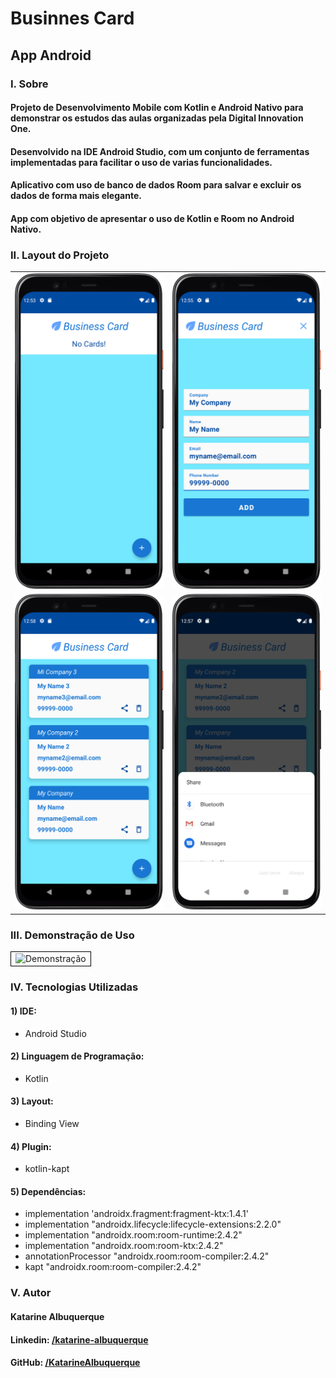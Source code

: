 # Businnes Card
## App Android

### I. Sobre

#### Projeto de Desenvolvimento Mobile com Kotlin e Android Nativo para demonstrar os estudos das aulas organizadas pela Digital Innovation One.

#### Desenvolvido na IDE Android Studio, com um conjunto de ferramentas implementadas para facilitar o uso de varias funcionalidades.

#### Aplicativo com uso de banco de dados Room para salvar e excluir os dados de forma mais elegante.

#### App com objetivo de apresentar o uso de Kotlin e Room no Android Nativo.  

### II. Layout do Projeto

<table width="50%">
    <tr>
        <td><img src="./images/img1.png" alt="Tela Inicial" width="100%" /></td>
        <td><img src="./images/img2.png" alt="Tela de Cadastro" width="100%" /></td>
    </tr>
    <tr width="100%">
        <td><img src="./images/img3.png" alt="Lista de Cards" width="100%" /></td>
        <td><img src="./images/img4.png" alt="Compartilhar" width="100%" /></td>
    </tr>
</table>


### III. Demonstração de Uso

<table width="100%">
    <tr>
        <td style="border: 1px solid #000">
            <img  src="./images/video.gif" alt="Demonstração" width="100%" />
        </td>
    </tr>
</table>

### IV. Tecnologias Utilizadas
#### 1) IDE:
* Android Studio
#### 2) Linguagem de Programação:
* Kotlin
#### 3) Layout:
* Binding View
#### 4) Plugin:
* kotlin-kapt
#### 5) Dependências:
* implementation 'androidx.fragment:fragment-ktx:1.4.1'
* implementation "androidx.lifecycle:lifecycle-extensions:2.2.0"
* implementation "androidx.room:room-runtime:2.4.2"
* implementation "androidx.room:room-ktx:2.4.2"
* annotationProcessor "androidx.room:room-compiler:2.4.2"
* kapt "androidx.room:room-compiler:2.4.2"

### V. Autor
#### Katarine Albuquerque
#### Linkedin: <a href="https://www.linkedin.com/in/katarine-albuquerque/">/katarine-albuquerque</a>
#### GitHub: <a href="https://github.com/KatarineAlbuquerque">/KatarineAlbuquerque</a>
